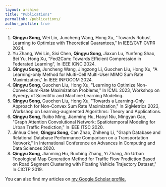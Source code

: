 ```yaml
---
layout: archive
title: "Publications"
permalink: /publications/
author_profile: true
---
```


  1. **Qingyu Song**, Wei Lin, Juncheng Wang, Hong Xu, "Towards Robust Learning to Optimize with Theoretical Guarantees," In IEEE/CVF CVPR 2024.
  2. Yu Zhang, Wei Lin, Sisi Chen, **Qingyu Song**, Jiaxun Lu, Yunfeng Shao, Bei Yu, Hong Xu, "Fed2Com: Towards Efficient Compression in Federated Learning", In IEEE ICNC 2024.
  3. **Qingyu Song**, Juncheng Wang, Jingzong Li, Guochen Liu, Hong Xu, "A Learning-only Method for Multi-Cell Multi-User MIMO Sum Rate Maximization," In IEEE INFOCOM 2024.
  4. **Qingyu Song**, Guochen Liu, Hong Xu, "Learning to Optimize Non-Convex Sum-Rate Maximization Problems," In ICML 2023, Workshop on Synergy of Scientific and Machine Learning Modeling.
  5. **Qingyu Song**, Guochen Liu, Hong Xu, "Towards a Learning-Only Approach for Non-Convex Sum Rate Maximization," In SigMetrics 2023, Workshop on Learning-augmented Algorithms: Theory and Applications.
  6. **Qingyu Song**, Ruibo Ming, Jianming Hu, Haoyi Niu, Mingyan Gao, "Graph Attention Convolutional Network: Spatiotemporal Modeling for Urban Traffic Prediction," In IEEE ITSC 2020.
  7. Jinhua Chen, **Qingyu Song**, Can Zhao, Zhiheng Li, "Graph Database and Relational Database Performance Comparison on a Transportation Network," In International Conference on Advances in Computing and Data Sciences 2020.
  8. **Qingyu Song**, Jianming Hu, Ruobing Zhang, Yi Zhang, An Urban Topological Map Generation Method for Traffic Flow Prediction Based on Road Segment Clustering with Floating Vehicle Trajectory Dataset," In CICTP 2019.

You can also find my articles on <u><a href="{{ author.googlescholar }}">my Google Scholar profile</a>.</u>

<!-- {% include base_path %}

{% for post in site.publications reversed %}
  {% include archive-single.html %}
{% endfor %} -->
